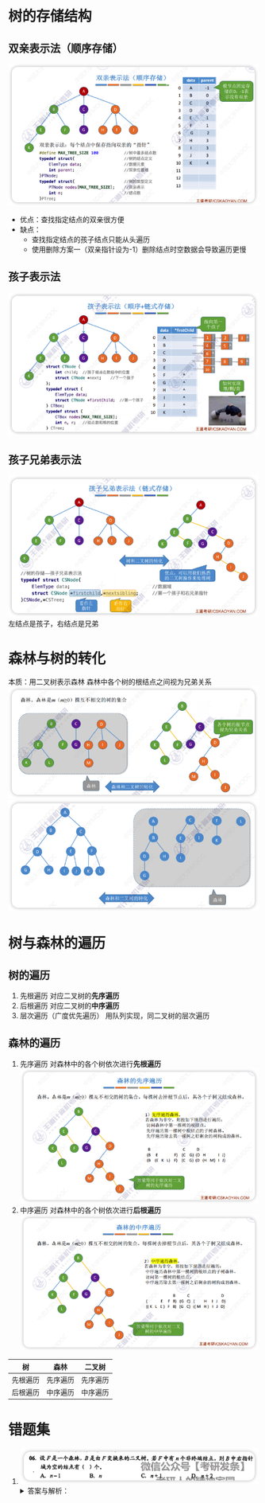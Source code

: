 # 树的存储结构
## 双亲表示法（顺序存储）
![DT3w4O](../images/DT3w4O.png)
- 优点：查找指定结点的双亲很方便
- 缺点：
    - 查找指定结点的孩子结点只能从头遍历
    - 使用删除方案一（双亲指针设为-1）删除结点时空数据会导致遍历更慢

## 孩子表示法
![2RihRx](../images/2RihRx.png)
## 孩子兄弟表示法
![X9Jgtl](../images/X9Jgtl.png)
左结点是孩子，右结点是兄弟

# 森林与树的转化
本质：用二叉树表示森林
森林中各个树的根结点之间视为兄弟关系
![7TL30p](../images/7TL30p.png)
![qeOQJk](../images/qeOQJk.png)

# 树与森林的遍历
## 树的遍历
1. 先根遍历
    对应二叉树的**先序遍历**
2. 后根遍历
    对应二叉树的**中序遍历**
3. 层次遍历（广度优先遍历）
    用队列实现，同二叉树的层次遍历
## 森林的遍历
1. 先序遍历
    对森林中的各个树依次进行**先根遍历**
    ![MEARGR](../images/MEARGR.png)
2. 中序遍历
    对森林中的各个树依次进行**后根遍历**
    ![NtFe7d](../images/NtFe7d.png)


| 树 | 森林 | 二叉树 |
| :----: | :----: | :----: |
| 先根遍历 | 先序遍历 | 先序遍历 |
| 后根遍历 | 中序遍历 | 中序遍历 |

# 错题集
1. ![h7btxh](../images/h7btxh.png)
    <details>
      <summary>答案与解析：</summary>
      <br />
      答案： C
      <br />
      解析：<br />
    <b>取巧思路: </b> 随便举个例子即可快速得出答案，比如森林只有一棵树，这棵树只有一个根结点。此时有 0 个非终端结点，右指针域为空的结点有 1 个
    <b>正常思路: </b>根据森林与二叉树转换规则“左孩子右兄弟”。二叉树 B 中右指针域为空代表该结点没有兄弟结点。森林中每棵树的根结点从第二个开始依次连接到前一棵树的根的右孩子，因此最后一棵树的根结点的右指针为空。另外，每个非终端结点，其所有孩子结点在转换之后，最后一个孩子的右指针也为空，故树 B 中右指针域为空的结点有 n+1 个。
    </details>
